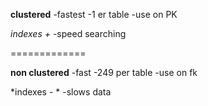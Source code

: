 **clustered**
-fastest
-1 er table
-use on PK

*indexes +*
-speed searching

=============

**non clustered**
-fast
-249 per table
-use on fk

*indexes - *
-slows data 


